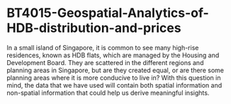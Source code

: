 # BT4015-Geospatial-Analytics-of-HDB-distribution-and-prices

In a small island of Singapore, it is common to see many high-rise residences, known as HDB
flats, which are managed by the Housing and Development Board. They are scattered in the
different regions and planning areas in Singapore, but are they created equal, or are there
some planning areas where it is more conducive to live in? With this question in mind, the
data that we have used will contain both spatial information and non-spatial information that
could help us derive meaningful insights.

